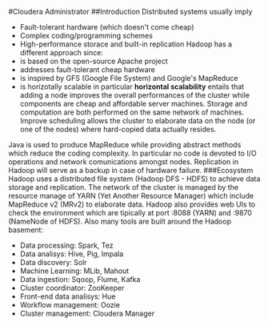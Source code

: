 #Cloudera Administrator
##Introduction
Distributed systems usually imply
- Fault-tolerant hardware (which doesn't come cheap)
- Complex coding/programming schemes
- High-performance storace and built-in replication
Hadoop has a different approach since:
- is based on the open-source Apache project
- addresses fault-tolerant cheap hardware
- is inspired by GFS (Google File System) and Google's MapReduce
- is horizotally scalable
in particular **horizontal scalability** entails that adding a node
improves the overall performances of the cluster while 
components are cheap and affordable server machines. 
Storage and computation are both performed on the same network
of machines. Improve scheduling allows the cluster to 
elaborate data on the node (or one of the nodes) where 
hard-copied data actually resides.

Java is used to produce MapReduce while providing abstract methods
which reduce the coding complexity. In particular no code is 
devoted to I/O operations and network comunications amongst nodes.
Replication in Hadoop will serve as a backup in case of 
hardware failure.
###Ecosystem
Hadoop uses a distributed file system (Hadoop DFS - HDFS) to 
achieve data storage and replication. The network of the 
cluster is managed by the resource manage of YARN (Yet Another
Resource Manager) which include MapReduce v2 (MRv2) to elaborate 
data. 
Hadoop also provides web UIs to check the environment which are 
tipically at port :8088 (YARN) and :9870 (NameNode of HDFS). 
Also many tools are built around the Hadoop basement:
- Data processing: Spark, Tez
- Data analisys: Hive, Pig, Impala
- Data discovery: Solr
- Machine Learning: MLib, Mahout
- Data ingestion: Sqoop, Flume, Kafka
- Cluster coordinator: ZooKeeper
- Front-end data analisys: Hue
- Workflow management: Oozie
- Cluster management: Cloudera Manager


